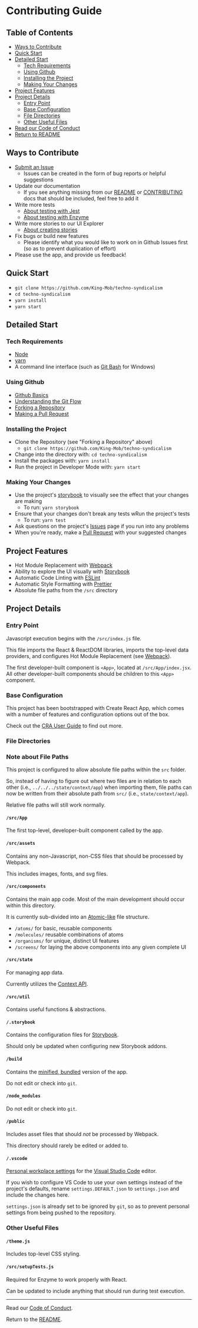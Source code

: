 # Contributing Guide

## Table of Contents

* [Ways to Contribute](#ways-to-contribute)
* [Quick Start](#quick-start)
* [Detailed Start](#detailed-start)
  * [Tech Requirements](#tech-requirements)
  * [Using Github](#using-github)
  * [Installing the Project](#installing-the-project)
  * [Making Your Changes](#making-your-changes)
* [Project Features](#project-features)
* [Project Details](#project-details)
  * [Entry Point](#entry-point)
  * [Base Configuration](#base-configuration)
  * [File Directories](#file-directories)
  * [Other Useful Files](#other-useful-files)
* [Read our Code of Conduct](CODE-OF-CONDUCT.md)
* [Return to README](README.md)

## Ways to Contribute

* [Submit an Issue](https://github.com/King-Mob/techno-syndicalism/issues)
  * Issues can be created in the form of bug reports or helpful suggestions
* Update our documentation
  * If you see anything missing from our [README](README.md) or [CONTRIBUTING](CONTRIBUTING.md) docs that should be included, feel free to add it
* Write more tests
  * [About testing with Jest](https://facebook.github.io/jest/)
  * [About testing with Enzyme](https://github.com/airbnb/enzyme)
* Write more stories to our UI Explorer
  * [About creating stories](https://storybook.js.org/)
* Fix bugs or build new features
  * Please identify what you would like to work on in Github Issues first (so as to prevent duplication of effort)
* Please use the app, and provide us feedback!

## Quick Start

* `git clone https://github.com/King-Mob/techno-syndicalism`
* `cd techno-syndicalism`
* `yarn install`
* `yarn start`

## Detailed Start

### Tech Requirements

* [Node](https://nodejs.org/en/download/)
* [yarn](https://yarnpkg.com/en/docs/install)
* A command line interface (such as [Git Bash](https://git-scm.com/downloads) for Windows)

### Using Github

* [Github Basics](https://guides.github.com/activities/hello-world/)
* [Understanding the Git Flow](https://guides.github.com/introduction/flow/)
* [Forking a Repository](https://guides.github.com/activities/forking/)
* [Making a Pull Request](https://yangsu.github.io/pull-request-tutorial/)

### Installing the Project

* Clone the Repository (see "Forking a Repository" above)
  * `git clone https://github.com/King-Mob/techno-syndicalism`
* Change into the directory with: `cd techno-syndicalism`
* Install the packages with: `yarn install`
* Run the project in Developer Mode with: `yarn start`

### Making Your Changes

* Use the project's [storybook](https://github.com/storybooks/storybook) to visually see the effect that your changes are making
  * To run: `yarn storybook`
* Ensure that your changes don't break any tests wRun the project's tests
  * To run: `yarn test`
* Ask questions on the project's [Issues](https://github.com/King-Mob/techno-syndicalism/issues) page if you run into any problems
* When you're ready, make a [Pull Request](https://yangsu.github.io/pull-request-tutorial) with your suggested changes

## Project Features

* Hot Module Replacement with [Webpack](https://webpack.js.org/concepts/hot-module-replacement/)
* Ability to explore the UI visually with [Storybook](https://github.com/storybooks/storybook)
* Automatic Code Linting with [ESLint](https://eslint.org/)
* Automatic Style Formatting with [Prettier](https://github.com/prettier/prettier)
* Absolute file paths from the `/src` directory

## Project Details

### Entry Point

Javascript execution begins with the `/src/index.js` file.

This file imports the React & ReactDOM libraries, imports the top-level data providers, and configures Hot Module Replacement (see [Webpack](https://webpack.js.org/concepts/hot-module-replacement/)).

The first developer-built component is `<App>`, located at `/src/App/index.jsx`. All other developer-built components should be children to this `<App>` component.

### Base Configuration

This project has been bootstrapped with Create React App, which comes with a number of features and configuration options out of the box.

Check out the [CRA User Guide](https://github.com/facebook/create-react-app/blob/master/packages/react-scripts/template/README.md) to find out more.

### File Directories

### Note about File Paths

This project is configured to allow absolute file paths within the `src` folder.

So, instead of having to figure out where two files are in relation to each other (i.e., `../../../state/context/app`) when importing them, file paths can now be written from their absolute path from `src/` (i.e., `state/context/app`).

Relative file paths will still work normally.

#### `/src/App`

The first top-level, developer-built component called by the app.

#### `/src/assets`

Contains any non-Javascript, non-CSS files that should be processed by Webpack.

This includes images, fonts, and svg files.

#### `/src/components`

Contains the main app code. Most of the main development should occur within this directory.

It is currently sub-divided into an [Atomic-like](http://bradfrost.com/blog/post/atomic-web-design/) file structure.

* `/atoms/` for basic, reusable components
* `/molecules/` reusable combinations of atoms
* `/organisms/` for unique, distinct UI features
* `/screens/` for laying the above components into any given complete UI

#### `/src/state`

For managing app data.

Currently utilizes the [Context API](https://reactjs.org/docs/context.html).

#### `/src/util`

Contains useful functions & abstractions.

#### `/.storybook`

Contains the configuration files for [Storybook](https://storybook.js.org/).

Should only be updated when configuring new Storybook addons.

#### `/build`

Contains the [minified, bundled](https://github.com/facebook/create-react-app/blob/master/packages/react-scripts/template/README.md#npm-run-build) version of the app.

Do not edit or check into `git`.

#### `/node_modules`

Do not edit or check into `git`.

#### `/public`

Includes asset files that should _not_ be processed by Webpack.

This directory should rarely be edited or added to.

#### `/.vscode`

[Personal workplace settings](https://code.visualstudio.com/docs/getstarted/settings) for the [Visual Studio Code](https://code.visualstudio.com/) editor.

If you wish to configure VS Code to use your own settings instead of the project's defaults, rename `settings.DEFAULT.json` to `settings.json` and include the changes here.

`settings.json` is already set to be ignored by `git`, so as to prevent personal settings from being pushed to the repository.

### Other Useful Files

#### `/theme.js`

Includes top-level CSS styling.

#### `/src/setupTests.js`

Required for Enzyme to work properly with React.

Can be updated to include anything that should run during test execution.

---

Read our [Code of Conduct](CODE-OF-CONDUCT.md).

Return to the [README](README.md).
